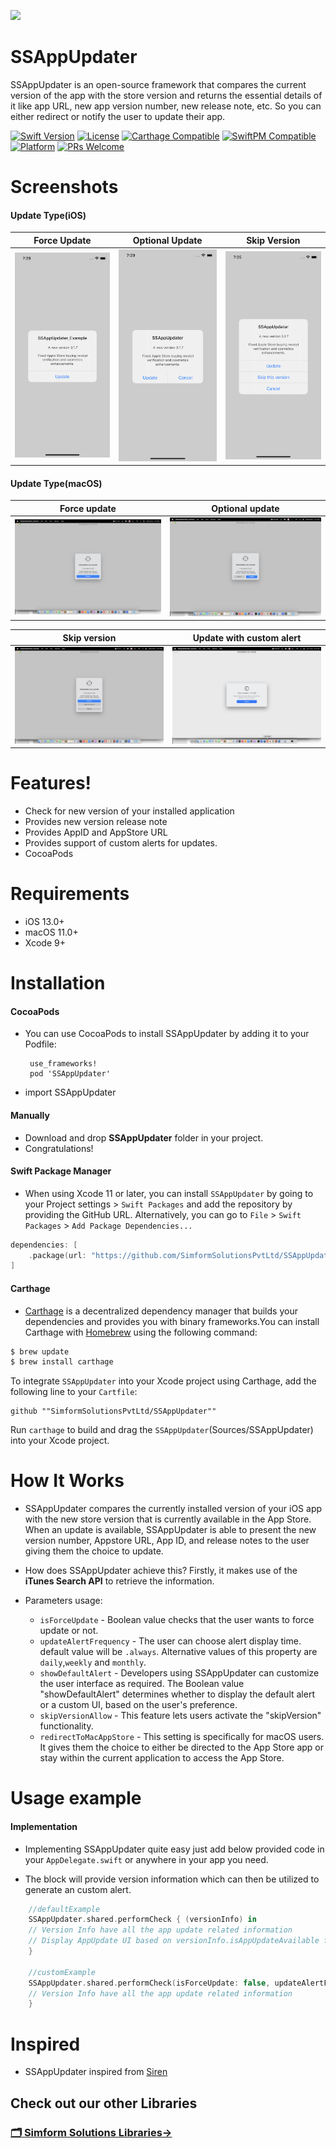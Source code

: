 <a href="https://www.simform.com/"><img src="https://github.com/SimformSolutionsPvtLtd/SSToastMessage/blob/master/simformBanner.png"></a>
# SSAppUpdater


SSAppUpdater is an open-source framework that compares the current version of the app with the store version and returns the essential details of it like app URL, new app version number, new release note, etc. So you can either redirect or notify the user to update their app. 

[![Swift Version][swift-image]][swift-url]
[![License][license-image]][license-url]
[![Carthage Compatible][carthage-image]][carthage-url]
[![SwiftPM Compatible][spm-image]][spm-url]
[![Platform][platform-image]][platform-url]
[![PRs Welcome][PR-image]][PR-url]

# Screenshots
#### Update Type(iOS)
| Force Update | Optional Update | Skip Version |
| :--: | :-----: | :--: |
| ![](Assets/ForceUpdateIOS.png) | ![](Assets/OptionalUpdateIOS.png) | ![](Assets/skipVersionIOS.png) |
    
#### Update Type(macOS)
| Force update | Optional update |
| :--: | :---: |
| ![](Assets/DefaultForceUpdateAlert.png) | ![](Assets/DefaultOptionalUpdateAlert.png) |

| Skip version | Update with custom alert |
| :--: | :---: |
| ![](Assets/DefaultSkipVersion.png) | ![](Assets/UpdateWithCustomAlert.png) |
# Features!
  - Check for new version of your installed application
  - Provides new version release note
  - Provides AppID and AppStore URL
  - Provides support of custom alerts for updates.
  - CocoaPods

# Requirements
  - iOS 13.0+
  - macOS 11.0+
  - Xcode 9+

# Installation
#### CocoaPods
 
- You can use CocoaPods to install SSAppUpdater by adding it to your Podfile:

       use_frameworks!
       pod 'SSAppUpdater'

- import SSAppUpdater

#### Manually
-   Download and drop **SSAppUpdater** folder in your project.
-   Congratulations!

#### Swift Package Manager
-   When using Xcode 11 or later, you can install `SSAppUpdater` by going to your Project settings > `Swift Packages` and add the repository by providing the GitHub URL. Alternatively, you can go to `File` > `Swift Packages` > `Add Package Dependencies...`
```swift
dependencies: [
    .package(url: "https://github.com/SimformSolutionsPvtLtd/SSAppUpdater.git", from: "1.1.0")
]
```

####  Carthage
-   [Carthage](https://github.com/Carthage/Carthage) is a decentralized dependency manager that builds your dependencies and provides you with binary frameworks.You can install Carthage with [Homebrew](http://brew.sh/) using the following command:
```bash
$ brew update
$ brew install carthage
```
To integrate `SSAppUpdater` into your Xcode project using Carthage, add the following line to your `Cartfile`:

```ogdl
github ""SimformSolutionsPvtLtd/SSAppUpdater""
```
Run `carthage` to build and drag the `SSAppUpdater`(Sources/SSAppUpdater) into your Xcode project.

# How It Works
- SSAppUpdater compares the currently installed version of your iOS app with the new store version that is currently available in the App Store. When an update is available, SSAppUpdater is able to present the new version number, Appstore URL, App ID, and release notes to the user giving them the choice to update.

- How does SSAppUpdater achieve this? Firstly, it makes use of the **iTunes Search API** to retrieve the information. 
- Parameters usage:   
    - `isForceUpdate` - Boolean value checks that the user wants to force update or not.
    - `updateAlertFrequency` - The user can choose alert display time. default value will be `.always`. Alternative values of this property are `daily`,`weekly` and `monthly`.
    - `showDefaultAlert` - Developers using SSAppUpdater can customize the user interface as required. The Boolean value "showDefaultAlert" determines whether to display the default alert or a custom UI, based on the user's preference.
    - `skipVersionAllow` - This feature lets users activate the "skipVersion" functionality.
    - `redirectToMacAppStore` - This setting is specifically for macOS users. It gives them the choice to either be directed to the App Store app or stay within the current application to access the App Store.

# Usage example
#### Implementation
-   Implementing SSAppUpdater quite easy just add below provided code in your `AppDelegate.swift` or anywhere in your app you need.

-   The block will provide version information which can then be utilized to generate an custom alert.

```swift
    //defaultExample
    SSAppUpdater.shared.performCheck { (versionInfo) in
    // Version Info have all the app update related information
    // Display AppUpdate UI based on versionInfo.isAppUpdateAvailable flag
    }

    //customExample
    SSAppUpdater.shared.performCheck(isForceUpdate: false, updateAlertFrequency: .always, showDefaultAlert: false) { (versionInfo) in
    // Version Info have all the app update related information
    }
```

# Inspired 
-   SSAppUpdater inspired from [Siren](https://github.com/ArtSabintsev/Siren)



[swift-image]:https://img.shields.io/badge/swift-5.0-orange.svg
[swift-url]: https://swift.org/
[carthage-image]:https://img.shields.io/badge/Carthage-compatible-4BC51D.svg?style=flat
[carthage-url]: https://github.com/Carthage/Carthage
[spm-image]:https://img.shields.io/badge/SwiftPM-compatible-brightgreen.svg
[spm-url]: https://swift.org/package-manager
[license-image]: https://img.shields.io/badge/License-MIT-blue.svg
[license-url]: LICENSE
[travis-image]: https://img.shields.io/travis/dbader/node-datadog-metrics/master.svg?style=flat-square
[travis-url]: https://travis-ci.org/dbader/node-datadog-metrics
[codebeat-image]: https://codebeat.co/assets/svg/badges/C-ffb83f-7198e9a1b7ad7f73977b0c9a5c7c3fffbfa25f262510e5681fd8f5a3188216b0.svg
[codebeat-url]: https://codebeat.co/projects/github-com-vsouza-awesomeios-com
[platform-image]:https://img.shields.io/cocoapods/p/LFAlertController.svg?style=flat
[platform-url]:http://cocoapods.org/pods/LFAlertController
[cocoa-image]:https://img.shields.io/cocoapods/v/EZSwiftExtensions.svg
[cocoa-url]:https://img.shields.io/cocoapods/v/LFAlertController.svg
[PR-image]:https://img.shields.io/badge/PRs-welcome-brightgreen.svg?style=flat-square
[PR-url]:http://makeapullrequest.com


## Check out our other Libraries

<h3><a href="https://github.com/SimformSolutionsPvtLtd/Awesome-Mobile-Libraries"><u>🗂 Simform Solutions Libraries→</u></a></h3>

